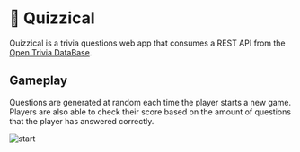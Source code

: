 # 🌋 Quizzical

Quizzical is a trivia questions web app that consumes a REST API from the [Open Trivia DataBase](https://opentdb.com/). 
## Gameplay
Questions are generated at random each time the player starts a new game. Players are also able to check their score based on the amount of questions that the player has answered correctly.
 
![start](https://user-images.githubusercontent.com/72290056/182787014-02e506da-4afd-45aa-8fc0-13adb94712ba.png)
